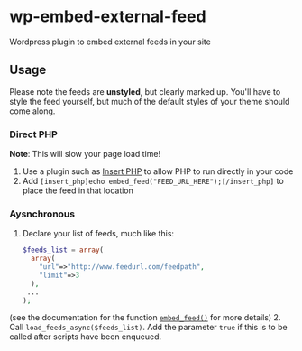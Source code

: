wp-embed-external-feed
======================

Wordpress plugin to embed external feeds in your site

## Usage

Please note the feeds are **unstyled**, but clearly marked up. You'll
have to style the feed yourself, but much of the default styles of
your theme should come along.

### Direct PHP

**Note**: This will slow your page load time!

1. Use a plugin such as
   [Insert PHP](http://www.willmaster.com/software/WPplugins/) to
   allow PHP to run directly in your code
2. Add `[insert_php]echo embed_feed("FEED_URL_HERE");[/insert_php]` to
   place the feed in that location

### Aysnchronous

1. Declare your list of feeds, much like this:

   ```php
   $feeds_list = array(
     array(
       "url"=>"http://www.feedurl.com/feedpath",
       "limit"=>3
     ),
    ...
   );
   ```

  (see the documentation for the function [`embed_feed()`](wp-embed-external-feed.php) for more details)
2. Call `load_feeds_async($feeds_list)`. Add the parameter `true` if this is to be called after scripts have been enqueued.
